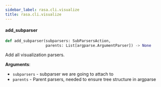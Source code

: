 ```yaml
---
sidebar_label: rasa.cli.visualize
title: rasa.cli.visualize
---
```

#### add\_subparser

```python
def add_subparser(subparsers: SubParsersAction,
                  parents: List[argparse.ArgumentParser]) -> None
```

Add all visualization parsers.

**Arguments**:

- `subparsers` - subparser we are going to attach to
- `parents` - Parent parsers, needed to ensure tree structure in argparse


